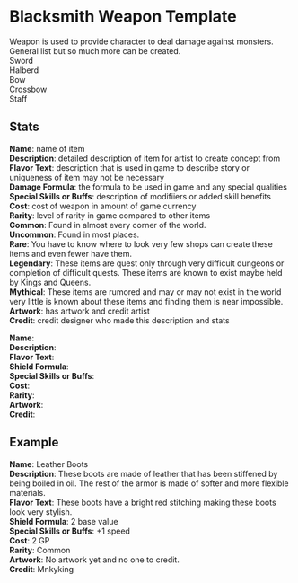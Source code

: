 # Blacksmith Weapon Template

Weapon is used to provide character to deal damage against monsters.   
General list but so much more can be created.  
Sword   
Halberd  
Bow  
Crossbow   
Staff  

## Stats
**Name**: name of item   
**Description**: detailed description of item for artist to create concept from   
**Flavor Text**: description that is used in game to describe story or uniqueness of item may not be necessary  
**Damage Formula**: the formula to be used in game and any special qualities  
**Special Skills or Buffs**: description of modifiiers or added skill benefits  
**Cost**: cost of weapon in amount of game currency  
**Rarity**: level of rarity in game compared to other items  
    **Common**: Found in almost every corner of the world.  
    **Uncommon**: Found in most places.  
    **Rare**: You have to know where to look very few shops can create these items and even fewer have them.  
    **Legendary**: These items are quest only through very difficult dungeons or completion of difficult quests. These items are known to exist maybe held by Kings and Queens.   
    **Mythical**: These items are rumored and may or may not exist in the world very little is known about these items and finding them is near impossible.  
**Artwork**: has artwork and credit artist  
**Credit**: credit designer who made this description and stats  

**Name**:      
**Description**:      
**Flavor Text**:    
**Shield Formula**:    
**Special Skills or Buffs**:  
**Cost**:  
**Rarity**:  
**Artwork**:  
**Credit**:  

## Example
**Name**: Leather Boots   
**Description**: These boots are made of leather that has been stiffened by being boiled in oil. The rest of the armor is made of softer and more flexible materials.   
**Flavor Text**: These boots have a bright red stitching making these boots look very stylish.   
**Shield Formula**: 2 base value      
**Special Skills or Buffs**: +1 speed    
**Cost**:  2 GP  
**Rarity**:  Common   
**Artwork**:  No artwork yet and no one to credit.  
**Credit**: Mnkyking  


